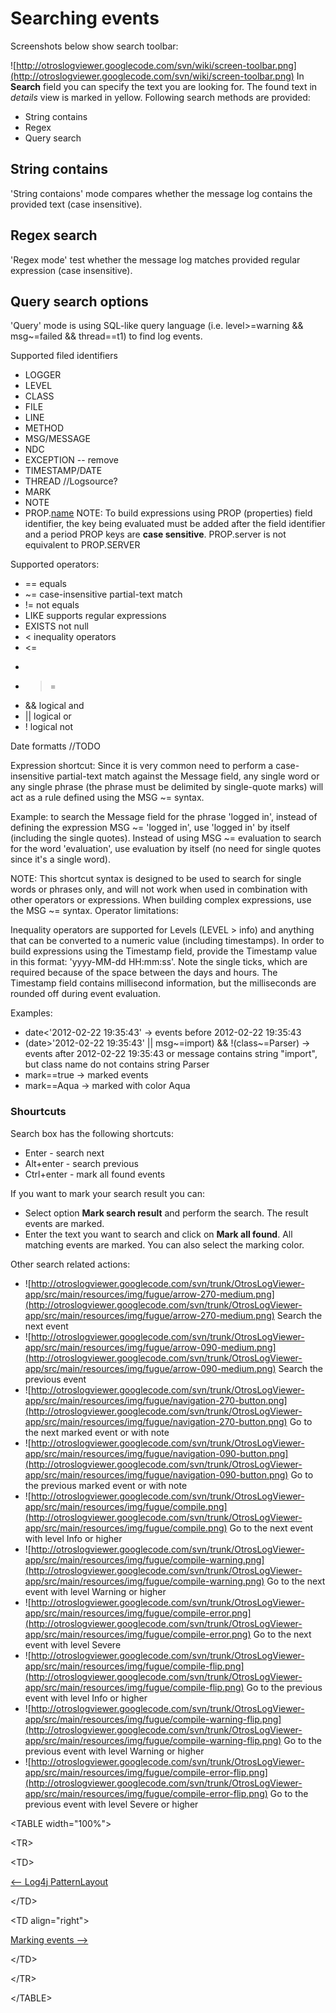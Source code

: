 # Searching events #
Screenshots below show search toolbar:

![http://otroslogviewer.googlecode.com/svn/wiki/screen-toolbar.png](http://otroslogviewer.googlecode.com/svn/wiki/screen-toolbar.png) In **Search** field you can specify the text you are looking for. The found text in _details_ view is marked in yellow. Following search methods are provided:
  * String contains
  * Regex
  * Query search


## String contains ##
'String contaions' mode compares whether the message log contains the provided text (case insensitive).

## Regex search ##
'Regex mode' test whether the message log matches provided regular expression (case insensitive).


## Query search options ##
'Query' mode is using SQL-like query language (i.e. level>=warning && msg~=failed && thread==t1) to find log events.

Supported filed identifiers
  * LOGGER
  * LEVEL
  * CLASS
  * FILE
  * LINE
  * METHOD
  * MSG/MESSAGE
  * NDC
  * EXCEPTION -- remove
  * TIMESTAMP/DATE
  * THREAD
//Logsource?
  * MARK
  * NOTE
  * PROP.[name](key.md)
NOTE: To build expressions using PROP (properties) field identifier, the key being evaluated must be added after the field identifier and a period
PROP keys are **case sensitive**. PROP.server is not equivalent to PROP.SERVER

Supported operators:
  * == equals
  * ~= case-insensitive partial-text match
  * != not equals
  * LIKE supports regular expressions
  * EXISTS not null
  * < inequality operators
  * <=
  * >
  * >=
  * && logical and
  * || logical or
  * ! logical not

Date formatts
//TODO

Expression shortcut:
Since it is very common need to perform a case-insensitive partial-text match against the Message field, any single word or any single phrase (the phrase must be delimited by single-quote marks) will act as a rule defined using the MSG ~= syntax.

Example: to search the Message field for the phrase 'logged in', instead of defining the expression MSG ~= 'logged in', use 'logged in' by itself (including the single quotes). Instead of using MSG ~= evaluation to search for the word 'evaluation', use evaluation by itself (no need for single quotes since it's a single word).

NOTE: This shortcut syntax is designed to be used to search for single words or phrases only, and will not work when used in combination with other operators or expressions. When building complex expressions, use the MSG ~= syntax.
Operator limitations:

Inequality operators are supported for Levels (LEVEL > info) and anything that can be converted to a numeric value (including timestamps).
In order to build expressions using the Timestamp field, provide the Timestamp value in this format: 'yyyy-MM-dd HH:mm:ss'. Note the single ticks, which are required because of the space between the days and hours. The Timestamp field contains millisecond information, but the milliseconds are rounded off during event evaluation.

Examples:
  * date<'2012-02-22 19:35:43' -> events before 2012-02-22 19:35:43
  * (date>'2012-02-22 19:35:43' || msg~=import) && !(class~=Parser) -> events after 2012-02-22 19:35:43 or message contains string "import", but class name do not contains string Parser
  * mark==true -> marked events
  * mark==Aqua -> marked with color Aqua

### Shourtcuts ###
Search box has the following shortcuts:
  * Enter - search next
  * Alt+enter - search previous
  * Ctrl+enter - mark all found events

If you want to mark your search result you can:
  * Select option **Mark search result** and perform the search. The result events are marked.
  * Enter the text you want to search and click on **Mark all found**. All matching events are marked. You can also select the marking color.

Other search related actions:

  * ![http://otroslogviewer.googlecode.com/svn/trunk/OtrosLogViewer-app/src/main/resources/img/fugue/arrow-270-medium.png](http://otroslogviewer.googlecode.com/svn/trunk/OtrosLogViewer-app/src/main/resources/img/fugue/arrow-270-medium.png) Search the next event
  * ![http://otroslogviewer.googlecode.com/svn/trunk/OtrosLogViewer-app/src/main/resources/img/fugue/arrow-090-medium.png](http://otroslogviewer.googlecode.com/svn/trunk/OtrosLogViewer-app/src/main/resources/img/fugue/arrow-090-medium.png) Search the previous event
  * ![http://otroslogviewer.googlecode.com/svn/trunk/OtrosLogViewer-app/src/main/resources/img/fugue/navigation-270-button.png](http://otroslogviewer.googlecode.com/svn/trunk/OtrosLogViewer-app/src/main/resources/img/fugue/navigation-270-button.png) Go to the next marked event or with note
  * ![http://otroslogviewer.googlecode.com/svn/trunk/OtrosLogViewer-app/src/main/resources/img/fugue/navigation-090-button.png](http://otroslogviewer.googlecode.com/svn/trunk/OtrosLogViewer-app/src/main/resources/img/fugue/navigation-090-button.png) Go to the previous marked event or with note
  * ![http://otroslogviewer.googlecode.com/svn/trunk/OtrosLogViewer-app/src/main/resources/img/fugue/compile.png](http://otroslogviewer.googlecode.com/svn/trunk/OtrosLogViewer-app/src/main/resources/img/fugue/compile.png) Go to the next event with level Info or higher
  * ![http://otroslogviewer.googlecode.com/svn/trunk/OtrosLogViewer-app/src/main/resources/img/fugue/compile-warning.png](http://otroslogviewer.googlecode.com/svn/trunk/OtrosLogViewer-app/src/main/resources/img/fugue/compile-warning.png) Go to the next event with level Warning or higher
  * ![http://otroslogviewer.googlecode.com/svn/trunk/OtrosLogViewer-app/src/main/resources/img/fugue/compile-error.png](http://otroslogviewer.googlecode.com/svn/trunk/OtrosLogViewer-app/src/main/resources/img/fugue/compile-error.png) Go to the next event with level Severe
  * ![http://otroslogviewer.googlecode.com/svn/trunk/OtrosLogViewer-app/src/main/resources/img/fugue/compile-flip.png](http://otroslogviewer.googlecode.com/svn/trunk/OtrosLogViewer-app/src/main/resources/img/fugue/compile-flip.png) Go to the previous event with level Info or higher
  * ![http://otroslogviewer.googlecode.com/svn/trunk/OtrosLogViewer-app/src/main/resources/img/fugue/compile-warning-flip.png](http://otroslogviewer.googlecode.com/svn/trunk/OtrosLogViewer-app/src/main/resources/img/fugue/compile-warning-flip.png) Go to the previous event with level Warning or higher
  * ![http://otroslogviewer.googlecode.com/svn/trunk/OtrosLogViewer-app/src/main/resources/img/fugue/compile-error-flip.png](http://otroslogviewer.googlecode.com/svn/trunk/OtrosLogViewer-app/src/main/resources/img/fugue/compile-error-flip.png) Go to the previous event with level Severe or higher



<a href='Hidden comment: next/prev'></a>


&lt;TABLE width="100%"&gt;



&lt;TR&gt;



&lt;TD&gt;

[<-- Log4j PatternLayout](Log4jPatternLayout.md)


&lt;/TD&gt;



&lt;TD align="right"&gt;

[Marking events -->](MarkingEvents.md)


&lt;/TD&gt;



&lt;/TR&gt;



&lt;/TABLE&gt;

